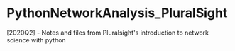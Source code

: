 # PythonNetworkAnalysis_PluralSight
[2020Q2] - Notes and files from Pluralsight's introduction to network science with python
